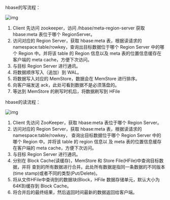 hbase的写流程：

![img](./img/hbase写.png)

1. Client 先访问 zookeeper，访问 /hbase/meta-region-server 获取 hbase:meta 表位于哪个 RegionServer。
2. 访问对应的 Region Server，获取 hbase:meta 表，根据读请求的 namespace:table/rowkey，查询出目标数据位于哪个 Region Server 中的哪个 Region 中。并将该 table 的 Region 信息以及 meta 表的位置信息缓存在客户端的 meta cache，方便下次访问。
3. 与目标 Region Server 进行通讯。
4. 将数据顺序写入（追加）到 WAL。
5. 将数据写入对应的 MemStore，数据会在 MemStore 进行排序。
6. 向客户端发送 ack，此处可看到数据不是必须落盘的。
7. 等达到 MemStore 的刷写时机后，将数据刷写到 HFile



hbase的读流程：

![img](./img/hbase读.png)

1. Client 先访问 ZooKeeper，获取 hbase:meta 表位于哪个 Region Server。
2. 访问对应的 Region Server，获取 hbase:meta 表，根据读请求的 namespace:table/rowkey， 查询出目标数据位于哪个 Region Server 中的哪个 Region 中。并将该 table 的 region 信息以 及 meta 表的位置信息缓存在客户端的 meta cache，方便下次访问。
3. 与目标 Region Server 进行通讯。
4. 分别在 Block Cache(读缓存)，MemStore 和 Store File(HFile)中查询目标数据，并将 查到的所有数据进行合并。此处所有数据是指同一条数据的不同版本(time stamp)或者不同的类型(Put/Delete)。
5. 将从文件HFile中查询到的数据块(Block，HFile 数据存储单元，默认大小为 64KB)缓存到 Block Cache。
6. 将合并后的最终结果，然后返回时间最新的数据返回给客户端。



